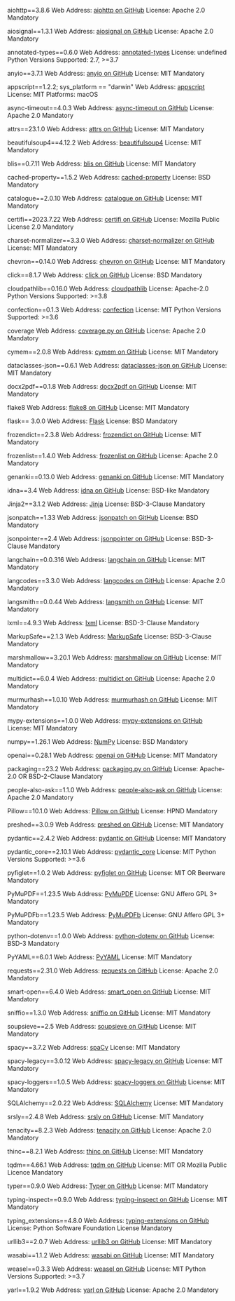 aiohttp==3.8.6
Web Address: [aiohttp on GitHub](https://github.com/aio-libs/aiohttp)
License: Apache 2.0
Mandatory

aiosignal==1.3.1
Web Address: [aiosignal on GitHub](https://github.com/aio-libs/aiosignal)
License: Apache 2.0
Mandatory

annotated-types==0.6.0
Web Address: [annotated-types](https://github.com/datacamp/annotated-types)
License: undefined
Python Versions Supported: 2.7, >=3.7

anyio==3.7.1
Web Address: [anyio on GitHub](https://github.com/agronholm/anyio)
License: MIT
Mandatory

appscript==1.2.2; sys_platform == "darwin"
Web Address: [appscript](https://github.com/ndbroadbent/appscript)
License: MIT
Platforms: macOS

async-timeout==4.0.3
Web Address: [async-timeout on GitHub](https://github.com/aio-libs/async-timeout)
License: Apache 2.0
Mandatory

attrs==23.1.0
Web Address: [attrs on GitHub](https://github.com/python-attrs/attrs)
License: MIT
Mandatory

beautifulsoup4==4.12.2
Web Address: [beautifulsoup4](https://www.crummy.com/software/BeautifulSoup/)
License: MIT
Mandatory

blis==0.7.11
Web Address: [blis on GitHub](https://github.com/explosion/cython-blis)
License: MIT
Mandatory

cached-property==1.5.2
Web Address: [cached-property](https://github.com/pydanny/cached-property)
License: BSD
Mandatory

catalogue==2.0.10
Web Address: [catalogue on GitHub](https://github.com/explosion/catalogue)
License: MIT
Mandatory

certifi==2023.7.22
Web Address: [certifi on GitHub](https://github.com/certifi/python-certifi)
License: Mozilla Public License 2.0
Mandatory

charset-normalizer==3.3.0
Web Address: [charset-normalizer on GitHub](https://github.com/ousret/charset_normalizer)
License: MIT
Mandatory

chevron==0.14.0
Web Address: [chevron on GitHub](https://github.com/noahmorrison/chevron)
License: MIT
Mandatory

click==8.1.7
Web Address: [click on GitHub](https://github.com/pallets/click)
License: BSD
Mandatory

cloudpathlib==0.16.0
Web Address: [cloudpathlib](https://github.com/cloudengineering/cloudpathlib)
License: Apache-2.0
Python Versions Supported: >=3.8

confection==0.1.3
Web Address: [confection](https://github.com/jacebrowning/confection)
License: MIT
Python Versions Supported: >=3.6

coverage
Web Address: [coverage.py on GitHub](https://github.com/nedbat/coveragepy)
License: Apache 2.0
Mandatory

cymem==2.0.8
Web Address: [cymem on GitHub](https://github.com/explosion/cymem)
License: MIT
Mandatory

dataclasses-json==0.6.1
Web Address: [dataclasses-json on GitHub](https://github.com/lidatong/dataclasses-json)
License: MIT
Mandatory

docx2pdf==0.1.8
Web Address: [docx2pdf on GitHub](https://github.com/elc1798/python-docx2pdf)
License: MIT
Mandatory

flake8
Web Address: [flake8 on GitHub](https://github.com/PyCQA/flake8)
License: MIT
Mandatory

flask== 3.0.0
Web Address: [Flask](https://palletsprojects.com/p/flask/)
License: BSD
Mandatory

frozendict==2.3.8
Web Address: [frozendict on GitHub](https://github.com/slezica/python-frozendict)
License: MIT
Mandatory

frozenlist==1.4.0
Web Address: [frozenlist on GitHub](https://github.com/aio-libs/frozenlist)
License: Apache 2.0
Mandatory

genanki==0.13.0
Web Address: [genanki on GitHub](https://github.com/kerrickstaley/genanki)
License: MIT
Mandatory

idna==3.4
Web Address: [idna on GitHub](https://github.com/kjd/idna)
License: BSD-like
Mandatory

Jinja2==3.1.2
Web Address: [Jinja](https://palletsprojects.com/p/jinja/)
License: BSD-3-Clause
Mandatory

jsonpatch==1.33
Web Address: [jsonpatch on GitHub](https://github.com/stefankoegl/python-json-patch)
License: BSD
Mandatory

jsonpointer==2.4
Web Address: [jsonpointer on GitHub](https://github.com/stefankoegl/python-json-pointer)
License: BSD-3-Clause
Mandatory

langchain==0.0.316
Web Address: [langchain on GitHub](https://github.com/hwchase17/langchain)
License: MIT
Mandatory

langcodes==3.3.0
Web Address: [langcodes on GitHub](https://github.com/rspeer/langcodes)
License: Apache 2.0
Mandatory

langsmith==0.0.44
Web Address: [langsmith on GitHub](https://github.com/hwchase17/langsmith)
License: MIT
Mandatory

lxml==4.9.3
Web Address: [lxml](https://lxml.de/)
License: BSD-3-Clause
Mandatory

MarkupSafe==2.1.3
Web Address: [MarkupSafe](https://palletsprojects.com/p/markupsafe/)
License: BSD-3-Clause
Mandatory

marshmallow==3.20.1
Web Address: [marshmallow on GitHub](https://github.com/marshmallow-code/marshmallow)
License: MIT
Mandatory

multidict==6.0.4
Web Address: [multidict on GitHub](https://github.com/aio-libs/multidict)
License: Apache 2.0
Mandatory

murmurhash==1.0.10
Web Address: [murmurhash on GitHub](https://github.com/explosion/murmurhash)
License: MIT
Mandatory

mypy-extensions==1.0.0
Web Address: [mypy-extensions on GitHub](https://github.com/python/mypy_extensions)
License: MIT
Mandatory

numpy==1.26.1
Web Address: [NumPy](https://numpy.org/)
License: BSD
Mandatory

openai==0.28.1
Web Address: [openai on GitHub](https://github.com/openai/openai-python)
License: MIT
Mandatory

packaging==23.2
Web Address: [packaging.py on GitHub](https://github.com/pypa/packaging)
License: Apache-2.0 OR BSD-2-Clause
Mandatory

people-also-ask==1.1.0
Web Address: [people-also-ask on GitHub](https://github.com/Anthropic/people-also-ask)
License: Apache 2.0
Mandatory

Pillow==10.1.0
Web Address: [Pillow on GitHub](https://github.com/python-pillow/Pillow)
License: HPND
Mandatory

preshed==3.0.9
Web Address: [preshed on GitHub](https://github.com/explosion/preshed)
License: MIT
Mandatory

pydantic==2.4.2
Web Address: [pydantic on GitHub](https://github.com/samuelcolvin/pydantic/)
License: MIT
Mandatory

pydantic_core==2.10.1
Web Address: [pydantic_core](https://pydantic-docs.helpmanual.io/)
License: MIT
Python Versions Supported: >=3.6

pyfiglet==1.0.2
Web Address: [pyfiglet on GitHub](https://github.com/pwaller/pyfiglet)
License: MIT OR Beerware
Mandatory

PyMuPDF==1.23.5
Web Address: [PyMuPDF](https://pymupdf.readthedocs.io/en/latest/)
License: GNU Affero GPL 3+
Mandatory

PyMuPDFb==1.23.5
Web Address: [PyMuPDFb](https://pymupdf.readthedocs.io/en/latest/intro.html#backends)
License: GNU Affero GPL 3+
Mandatory

python-dotenv==1.0.0
Web Address: [python-dotenv on GitHub](https://github.com/theskumar/python-dotenv)
License: BSD-3
Mandatory

PyYAML==6.0.1
Web Address: [PyYAML](https://pyyaml.org/)
License: MIT
Mandatory

requests==2.31.0
Web Address: [requests on GitHub](https://github.com/psf/requests)
License: Apache 2.0
Mandatory

smart-open==6.4.0
Web Address: [smart_open on GitHub](https://github.com/RaRe-Technologies/smart_open)
License: MIT
Mandatory

sniffio==1.3.0
Web Address: [sniffio on GitHub](https://github.com/python-trio/sniffio)
License: MIT
Mandatory

soupsieve==2.5
Web Address: [soupsieve on GitHub](https://github.com/facelessuser/soupsieve)
License: MIT
Mandatory

spacy==3.7.2
Web Address: [spaCy](https://spacy.io/)
License: MIT
Mandatory

spacy-legacy==3.0.12
Web Address: [spacy-legacy on GitHub](https://github.com/explosion/spacy-legacy)
License: MIT
Mandatory

spacy-loggers==1.0.5
Web Address: [spacy-loggers on GitHub](https://github.com/explosion/spacy-loggers)
License: MIT
Mandatory

SQLAlchemy==2.0.22
Web Address: [SQLAlchemy](https://www.sqlalchemy.org/)
License: MIT
Mandatory

srsly==2.4.8
Web Address: [srsly on GitHub](https://github.com/explosion/srsly)
License: MIT
Mandatory

tenacity==8.2.3
Web Address: [tenacity on GitHub](https://github.com/jd/tenacity)
License: Apache 2.0
Mandatory

thinc==8.2.1
Web Address: [thinc on GitHub](https://github.com/explosion/thinc)
License: MIT
Mandatory

tqdm==4.66.1
Web Address: [tqdm on GitHub](https://github.com/tqdm/tqdm)
License: MIT OR Mozilla Public Licence
Mandatory

typer==0.9.0
Web Address: [Typer on GitHub](https://github.com/tiangolo/typer)
License: MIT
Mandatory

typing-inspect==0.9.0
Web Address: [typing-inspect on GitHub](https://github.com/ilevkivskyi/typing_inspect)
License: MIT
Mandatory

typing_extensions==4.8.0
Web Address: [typing-extensions on GitHub](https://github.com/python/typing_extensions)
License: Python Software Foundation License
Mandatory

urllib3==2.0.7
Web Address: [urllib3 on GitHub](https://github.com/urllib3/urllib3)
License: MIT
Mandatory

wasabi==1.1.2
Web Address: [wasabi on GitHub](https://github.com/ines/wasabi)
License: MIT
Mandatory

weasel==0.3.3
Web Address: [weasel on GitHub](https://github.com/popperized/weasel)
License: MIT
Python Versions Supported: >=3.7

yarl==1.9.2
Web Address: [yarl on GitHub](https://github.com/aio-libs/yarl/)
License: Apache 2.0
Mandatory
